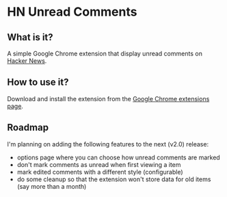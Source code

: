 # HN Unread Comments

## What is it?
A simple Google Chrome extension that display unread comments on [Hacker News](http://news.ycombinator.com "Hacker News").

## How to use it?
Download and install the extension from the [Google Chrome extensions page](https://chrome.google.com/extensions/detail/fpndmkcfggkffpablcooicmihgcgalil "HN Unread Comments").

## Roadmap
I'm planning on adding the following features to the next (v2.0) release:

* options page where you can choose how unread comments are marked
* don't mark comments as unread when first viewing a item
* mark edited comments with a different style (configurable)
* do some cleanup so that the extension won't store data for old items (say more than a month)